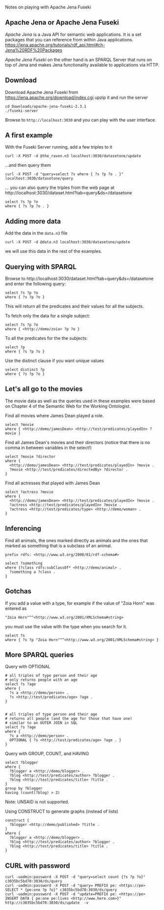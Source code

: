 Notes on playing with Apache Jena Fuseki


## Apache Jena or Apache Jena Fuseki
*Apache Jena* is a Java API for semantic web applications. It is a set packages that you can reference from within Java applications. https://jena.apache.org/tutorials/rdf_api.html#ch-Jena%20RDF%20Packages

*Apache Jena Fuseki* on the other hand is an SPARQL Server that runs on top of Jena and makes Jena functionality available to applications via HTTP.


## Download
Download Apache Jena Fuseki from https://jena.apache.org/download/index.cgi upzip it and run the server

    cd Downloads/apache-jena-fuseki-2.3.1
    ./fuseki-server

Browse to `http://localhost:3030` and you can play with the user interface.


## A first example
With the Fuseki Server running, add a few triples to it

    curl -X POST -d @the_raven.n3 localhost:3030/datasetone/update

...and then query them

    curl -X POST -d "query=select ?s where { ?s ?p ?o . }" localhost:3030/datasetone/query

... you can also query the triples from the web page at http://localhost:3030/dataset.html?tab=query&ds=/datasetone

    select ?s ?p ?o
    where { ?s ?p ?o . }


## Adding more data

Add the data in the `data.n3` file

    curl -X POST -d @data.n3 localhost:3030/datasetone/update

we will use this data in the rest of the examples.


## Querying with SPARQL
Browse to http://localhost:3030/dataset.html?tab=query&ds=/datasetone and enter the following query:

    select ?s ?p ?o
    where { ?s ?p ?o }

This will return all the predicates and their values for all the subjects.

To fetch only the data for a single subject:

    select ?s ?p ?o
    where { <http://demo/zoia> ?p ?o }

To all the predicates for the the subjects:

    select ?p
    where { ?s ?p ?o }

Use the distinct clause if you want unique values

    select distinct ?p
    where { ?s ?p ?o }


## Let's all go to the movies
The movie data as well as the queries used in these examples were based on Chapter 4 of the Semantic Web for the Working Ontologist.

Find all movies where James Dean played a role.

    select ?movie
    where { <http://demo/jamesDean> <http://test/predicates/playedIn> ?movie }


Find all James Dean's movies and their directors (notice that there is no comma in between variables in the select!)

    select ?movie ?director
    where {
      <http://demo/jamesDean> <http://test/predicates/playedIn> ?movie .
      ?movie <http://test/predicates/directedBy> ?director .
    }

Find all actresses that played with James Dean

    select ?actress ?movie
    where {
      <http://demo/jamesDean> <http://test/predicates/playedIn> ?movie .
      ?actress <http://test/predicates/playedIn> ?movie .
      ?actress <http://test/predicates/type> <http://demo/woman> .
    }


## Inferencing
Find all animals, the ones marked directly as animals and the ones that marked as something that is a subclass of an animal.

    prefix rdfs: <http://www.w3.org/2000/01/rdf-schema#>

    select ?something
    where {?class rdfs:subClassOf* <http://demo/animal> .
      ?something a ?class .
    }


## Gotchas
If you add a value with a type, for example if the value of "Zoia Horn" was entered as

    "Zoia Horn"^^<http://www.w3.org/2001/XMLSchema#string>

you must use the value with the type when you search for it.

    select ?s
    where { ?s ?p "Zoia Horn"^^<http://www.w3.org/2001/XMLSchema#string> }



## More SPARQL queries
Query with OPTIONAL

    # all triples of type person and their age
    # only returns people with an age
    select ?s ?age
    where {
      ?s a <http://demo/person> .
      ?s <http://test/predicates/age> ?age .
    }


    # all triples of type person and their age
    # returns all people (and the age for those that have one)
    # similar to an OUTER JOIN in SQL
    select ?s ?age
    where {
      ?s a <http://demo/person> .
      OPTIONAL { ?s <http://test/predicates/age> ?age . }
    }


Query with GROUP, COUNT, and HAVING

    select ?blogger
    where {
      ?blogger a <http://demo/blogger> .
      ?blog <http://test/predicates/author> ?blogger .
      ?blog <http://test/predicates/title> ?title .
    }
    group by ?blogger
    having (count(?blog) > 2)


Note: UNSAID is not supported.


Using CONSTRUCT to generate graphs (instead of lists)

    construct {
      ?blogger <http://demo/published> ?title .
    }
    where {
      ?blogger a <http://demo/blogger> .
      ?blog <http://test/predicates/author> ?blogger .
      ?blog <http://test/predicates/title> ?title .
    }

## CURL with password
```
curl -uadmin:password -X POST -d "query=select count {?s ?p ?o}" c3035bc5bd70:3030/ds/query
curl -uadmin:password -X POST -d "query= PREFIX pe: <https://pe> SELECT * {pe:one ?p ?o}" c3035bc5bd70:3030/ds/query
curl -uadmin:password -X POST -d "update=PREFIX pe: <https://pe> INSERT DATA { pe:one pe:lives <http://www.here.com>}" http://c3035bc5bd70:3030/ds/update  -v

```


